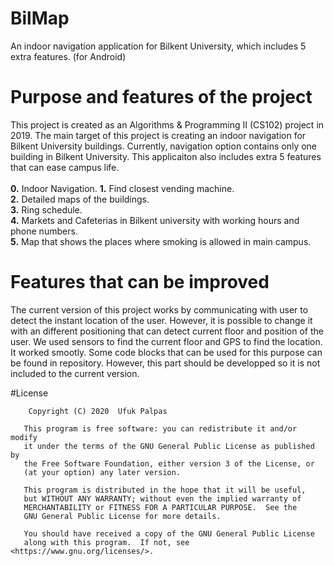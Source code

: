 # BilMap
An indoor navigation application for Bilkent University, which includes 5 extra features. (for Android)

# Purpose and features of the project
This project is created as an Algorithms & Programming II (CS102) project in 2019.
The main target of this project is creating an indoor navigation for Bilkent University buildings. Currently, navigation option contains only one building in Bilkent University.
 This applicaiton also includes extra 5 features that can ease campus life. <br/>  <br/>
 **0.** Indoor Navigation.
 **1.** Find closest vending machine. <br/>
 **2.** Detailed maps of the buildings. <br/>
 **3.** Ring schedule. <br/>
 **4.** Markets and Cafeterias in Bilkent university with working hours and phone numbers. <br/>
 **5.** Map that shows the places where smoking is allowed in main campus.  <br/>
 
 # Features that can be improved
 The current version of this project works by communicating with user to detect the instant location of the user. However, it is possible to change it with an different positioning that can detect 
 current floor and position of the user. We used sensors to find the current floor and GPS to find the location. It worked smootly. Some code blocks that can be used for this purpose can be found in 
 repository. However, this part should be developped so it is not included to the current version. 
 
 #License
 ```
     Copyright (C) 2020  Ufuk Palpas

    This program is free software: you can redistribute it and/or modify
    it under the terms of the GNU General Public License as published by
    the Free Software Foundation, either version 3 of the License, or
    (at your option) any later version.

    This program is distributed in the hope that it will be useful,
    but WITHOUT ANY WARRANTY; without even the implied warranty of
    MERCHANTABILITY or FITNESS FOR A PARTICULAR PURPOSE.  See the
    GNU General Public License for more details.

    You should have received a copy of the GNU General Public License
    along with this program.  If not, see <https://www.gnu.org/licenses/>.
 
 ```
